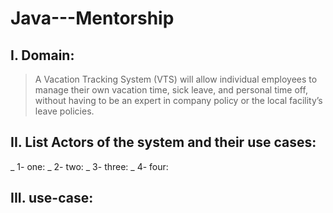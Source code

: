 # Java---Mentorship

## I.	Domain:
> A Vacation Tracking System (VTS) will allow individual employees to manage their own vacation time, sick leave, and personal time off, without having to be an expert in company policy or the local facility’s leave policies.

## II.	List Actors of the system and their use cases:
_       1- one:	
        _ 2- two:
        _ 3- three:
        _ 4- four:

## III.	use-case:
